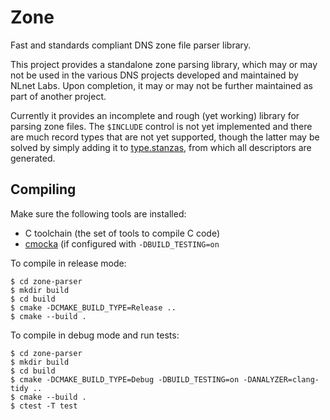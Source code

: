# Zone

Fast and standards compliant DNS zone file parser library.

This project provides a standalone zone parsing library, which may or may not
be used in the various DNS projects developed and maintained by NLnet Labs.
Upon completion, it may or may not be further maintained as part of another
project.

Currently it provides an incomplete and rough (yet working) library for
parsing zone files. The `$INCLUDE` control is not yet implemented and there
are much record types that are not yet supported, though the latter
may be solved by simply adding it to [type.stanzas](src/type.stanzas), from
which all descriptors are generated.

## Compiling

Make sure the following tools are installed:
  * C toolchain (the set of tools to compile C code)
  * [cmocka](https://cmocka.org/) (if configured with `-DBUILD_TESTING=on`

To compile in release mode:
```
$ cd zone-parser
$ mkdir build
$ cd build
$ cmake -DCMAKE_BUILD_TYPE=Release ..
$ cmake --build .
```

To compile in debug mode and run tests:
```
$ cd zone-parser
$ mkdir build
$ cd build
$ cmake -DCMAKE_BUILD_TYPE=Debug -DBUILD_TESTING=on -DANALYZER=clang-tidy ..
$ cmake --build .
$ ctest -T test
```
